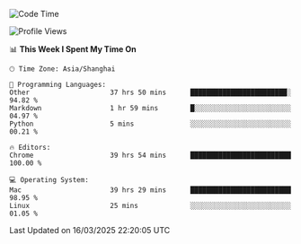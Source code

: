 <!--START_SECTION:waka-->
![Code Time](http://img.shields.io/badge/Code%20Time-3%2C648%20hrs%203%20mins-blue)

![Profile Views](http://img.shields.io/badge/Profile%20Views-0-blue)

📊 **This Week I Spent My Time On** 

```text
🕑︎ Time Zone: Asia/Shanghai

💬 Programming Languages: 
Other                    37 hrs 50 mins      ████████████████████████░   94.82 % 
Markdown                 1 hr 59 mins        █░░░░░░░░░░░░░░░░░░░░░░░░   04.97 % 
Python                   5 mins              ░░░░░░░░░░░░░░░░░░░░░░░░░   00.21 % 

🔥 Editors: 
Chrome                   39 hrs 54 mins      █████████████████████████   100.00 % 

💻 Operating System: 
Mac                      39 hrs 29 mins      █████████████████████████   98.95 % 
Linux                    25 mins             ░░░░░░░░░░░░░░░░░░░░░░░░░   01.05 % 
```


 Last Updated on 16/03/2025 22:20:05 UTC
<!--END_SECTION:waka-->